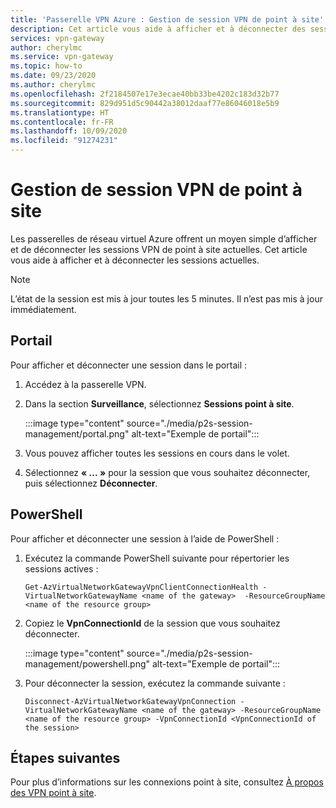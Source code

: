 ```yaml
---
title: 'Passerelle VPN Azure : Gestion de session VPN de point à site'
description: Cet article vous aide à afficher et à déconnecter des sessions VPN de point à site.
services: vpn-gateway
author: cherylmc
ms.service: vpn-gateway
ms.topic: how-to
ms.date: 09/23/2020
ms.author: cherylmc
ms.openlocfilehash: 2f2184507e17e3ecae40bb33be4202c183d32b77
ms.sourcegitcommit: 829d951d5c90442a38012daaf77e86046018e5b9
ms.translationtype: HT
ms.contentlocale: fr-FR
ms.lasthandoff: 10/09/2020
ms.locfileid: "91274231"
---
```

# <a name="point-to-site-vpn-session-management"></a>Gestion de session VPN de point à site

Les passerelles de réseau virtuel Azure offrent un moyen simple d’afficher et de déconnecter les sessions VPN de point à site actuelles. Cet article vous aide à afficher et à déconnecter les sessions actuelles.

>[!NOTE]
>L’état de la session est mis à jour toutes les 5 minutes. Il n’est pas mis à jour immédiatement.
>

## <a name="portal"></a>Portail

Pour afficher et déconnecter une session dans le portail :

1. Accédez à la passerelle VPN.
1. Dans la section **Surveillance**, sélectionnez **Sessions point à site**.

   :::image type="content" source="./media/p2s-session-management/portal.png" alt-text="Exemple de portail":::
1. Vous pouvez afficher toutes les sessions en cours dans le volet.
1. Sélectionnez **« ... »** pour la session que vous souhaitez déconnecter, puis sélectionnez **Déconnecter**.

## <a name="powershell"></a>PowerShell

Pour afficher et déconnecter une session à l’aide de PowerShell :

1. Exécutez la commande PowerShell suivante pour répertorier les sessions actives :

   ```azurepowershell-interactive
   Get-AzVirtualNetworkGatewayVpnClientConnectionHealth -VirtualNetworkGatewayName <name of the gateway>  -ResourceGroupName <name of the resource group>
   ```
1. Copiez le **VpnConnectionId** de la session que vous souhaitez déconnecter.

   :::image type="content" source="./media/p2s-session-management/powershell.png" alt-text="Exemple de portail":::
1. Pour déconnecter la session, exécutez la commande suivante :

   ```azurepowershell-interactive
   Disconnect-AzVirtualNetworkGatewayVpnConnection -VirtualNetworkGatewayName <name of the gateway> -ResourceGroupName <name of the resource group> -VpnConnectionId <VpnConnectionId of the session>
   ```

## <a name="next-steps"></a>Étapes suivantes

Pour plus d’informations sur les connexions point à site, consultez [À propos des VPN point à site](point-to-site-about.md).

